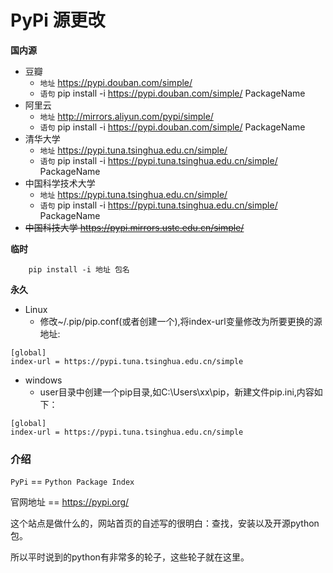 # PyPi 源更改

**国内源**

+ 豆瓣
    + ``地址`` https://pypi.douban.com/simple/ 
    + ``语句`` pip install -i  https://pypi.douban.com/simple/ PackageName
+ 阿里云 
    + ``地址`` http://mirrors.aliyun.com/pypi/simple/
    + ``语句`` pip install -i  https://pypi.douban.com/simple/ PackageName
+ 清华大学 
    + ``地址`` https://pypi.tuna.tsinghua.edu.cn/simple/
    + ``语句`` pip install -i  https://pypi.tuna.tsinghua.edu.cn/simple/ PackageName
+ 中国科学技术大学 
    + ``地址`` https://pypi.tuna.tsinghua.edu.cn/simple/
    + ``语句`` pip install -i  https://pypi.tuna.tsinghua.edu.cn/simple/ PackageName
 + ~~中国科技大学 https://pypi.mirrors.ustc.edu.cn/simple/~~

**临时**
```Shell
    pip install -i 地址 包名
```
    
**永久**
+ Linux
    + 修改~/.pip/pip.conf(或者创建一个),将index-url变量修改为所要更换的源地址:

```Shell
[global]
index-url = https://pypi.tuna.tsinghua.edu.cn/simple
```

+ windows
    + user目录中创建一个pip目录,如C:\Users\xx\pip，新建文件pip.ini,内容如下：
    
```Shell
[global]
index-url = https://pypi.tuna.tsinghua.edu.cn/simple
```

 

### 介绍
``PyPi`` == ``Python Package Index``

官网地址 == https://pypi.org/

这个站点是做什么的，网站首页的自述写的很明白：查找，安装以及开源python包。

所以平时说到的python有非常多的轮子，这些轮子就在这里。

